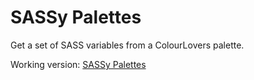 SASSy Palettes
=============

Get a set of SASS variables from a ColourLovers palette.

Working version: <a href="http://quadrophone.github.io/sassypalettes/">SASSy Palettes</a>
